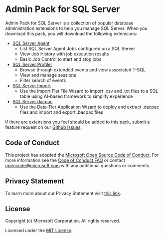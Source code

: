# Admin Pack for SQL Server

Admin Pack for SQL Server is a collection of popular database administration extensions to help you manage SQL Server. When you download this pack, you will download the following extensions:

- [SQL Server Agent](https://docs.microsoft.com/sql/azure-data-studio/sql-server-agent-extension?view=sql-server-2017)
  - List SQL Server Agent Jobs configured on a SQL Server
  - View Job History with job execution results
  - Basic Job Control to start and stop jobs
- [SQL Server Profiler](https://docs.microsoft.com/sql/azure-data-studio/sql-server-profiler-extension?view=sql-server-2017)
  - Browse through extended events and view associated T-SQL
  - View and manage sessions
  - Filter search of events
- [SQL Server Import](https://docs.microsoft.com/sql/azure-data-studio/sql-server-import-extension?view=sql-server-2017)
  - Use the Import Flat File Wizard to import .csv and .txt files to a SQL table using AI-based framework to simplify experience
- [SQL Server dacpac](https://docs.microsoft.com/sql/azure-data-studio/sql-server-dacpac-extension?view=sql-server-2017)
  - Use the Data-Tier Application Wizard to deploy and extract .dacpac files and import and export .bacpac files

If there are extensions you feel should be added to this pack, submit a feature request on our [Github Issues](https://github.com/microsoft/azuredatastudio/issues).

## Code of Conduct

This project has adopted the [Microsoft Open Source Code of Conduct](https://opensource.microsoft.com/codeofconduct/). For more information see the [Code of Conduct FAQ](https://opensource.microsoft.com/codeofconduct/faq/) or contact [opencode@microsoft.com](mailto:opencode@microsoft.com) with any additional questions or comments.

## Privacy Statement

To learn more about our Privacy Statement visit [this link](https://go.microsoft.com/fwlink/?LinkID=824704).

## License

Copyright (c) Microsoft Corporation. All rights reserved.

Licensed under the [MIT License](https://raw.githubusercontent.com/Microsoft/azuredatastudio/main/LICENSE.txt).
